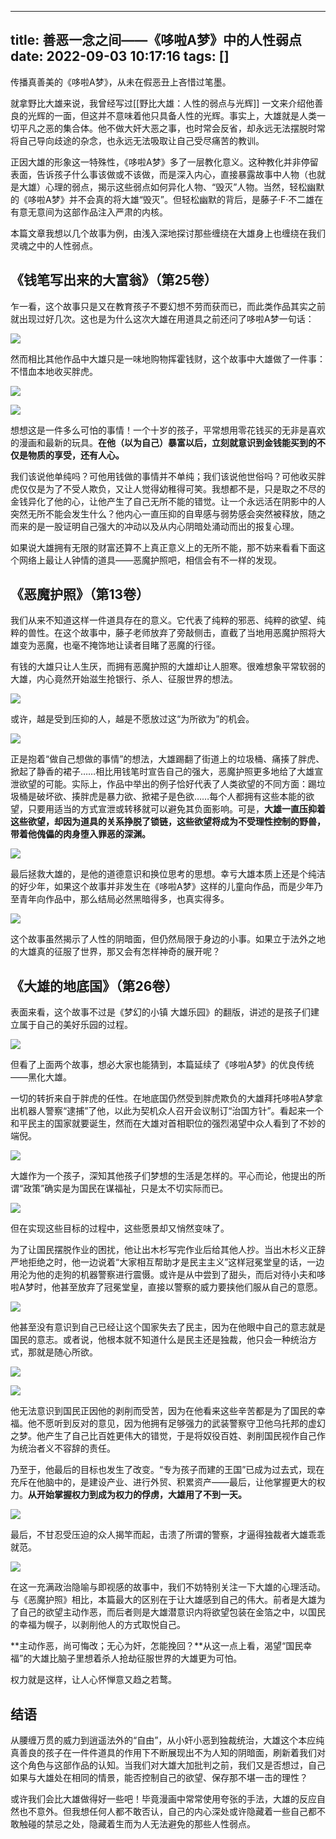 
---
title: 善恶一念之间——《哆啦A梦》中的人性弱点
date: 2022-09-03 10:17:16
tags: []
---


传播真善美的《哆啦A梦》，从未在假恶丑上吝惜过笔墨。

就拿野比大雄来说，我曾经写过[[野比大雄：人性的弱点与光辉]] 一文来介绍他善良的光辉的一面，但这并不意味着他只具备人性的光辉。事实上，大雄就是人类一切平凡之恶的集合体。他不做大奸大恶之事，也时常会反省，却永远无法摆脱时常将自己导向歧途的杂念，也永远无法吸取让自己受尽痛苦的教训。

正因大雄的形象这一特殊性，《哆啦A梦》多了一层教化意义。这种教化并非停留表面，告诉孩子什么事该做或不该做，而是深入内心，直接暴露故事中人物（也就是大雄）心理的弱点，揭示这些弱点如何异化人物、“毁灭”人物。当然，轻松幽默的《哆啦A梦》并不会真的将大雄“毁灭”。但轻松幽默的背后，是藤子·F·不二雄在有意无意间为这部作品注入严肃的内核。

本篇文章我想以几个故事为例，由浅入深地探讨那些缠绕在大雄身上也缠绕在我们灵魂之中的人性弱点。

## 《钱笔写出来的大富翁》（第25卷）

乍一看，这个故事只是又在教育孩子不要幻想不劳而获而已，而此类作品其实之前就出现过好几次。这也是为什么这次大雄在用道具之前还问了哆啦A梦一句话：

![](https://pica.zhimg.com/80/v2-92bc075a27e208e434b6ad4bdec4a2b5_1440w.jpg?source=d16d100b)

然而相比其他作品中大雄只是一味地购物挥霍钱财，这个故事中大雄做了一件事：不惜血本地收买胖虎。

![](https://picx.zhimg.com/80/v2-9ccf1ae4c4eaf991bbef301f8dd35796_1440w.jpg?source=d16d100b)

![](https://picx.zhimg.com/80/v2-1d000eb9ebca63f62ac300490a6747e1_1440w.jpg?source=d16d100b)

想想这是一件多么可怕的事情！一个十岁的孩子，平常想用零花钱买的无非是喜欢的漫画和最新的玩具。**在他（以为自己）暴富以后，立刻就意识到金钱能买到的不仅是物质的享受，还有人心。**

我们该说他单纯吗？可他用钱做的事情并不单纯；我们该说他世俗吗？可他收买胖虎仅仅是为了不受人欺负，又让人觉得幼稚得可笑。我想都不是，只是取之不尽的金钱异化了他的心，让他产生了自己无所不能的错觉。让一个永远活在阴影中的人突然无所不能会发生什么？他内心一直压抑的自卑感与弱势感会突然被释放，随之而来的是一股证明自己强大的冲动以及从内心阴暗处涌动而出的报复心理。

如果说大雄拥有无限的财富还算不上真正意义上的无所不能，那不妨来看看下面这个网络上最让人钟情的道具——恶魔护照吧，相信会有不一样的发现。

## 《恶魔护照》（第13卷）

我们从来不知道这样一件道具存在的意义。它代表了纯粹的邪恶、纯粹的欲望、纯粹的兽性。在这个故事中，藤子老师放弃了旁敲侧击，直截了当地用恶魔护照将大雄变为恶魔，也毫不掩饰地让读者目睹了恶魔的行径。

有钱的大雄只让人生厌，而拥有恶魔护照的大雄却让人胆寒。很难想象平常软弱的大雄，内心竟然开始滋生抢银行、杀人、征服世界的想法。

![](https://pic4.zhimg.com/80/v2-7f3ebfb39065ffce9da8ceb97b727a31_1440w.jpg?source=d16d100b)

或许，越是受到压抑的人，越是不愿放过这“为所欲为”的机会。

![](https://pic1.zhimg.com/80/v2-4cfd5c1ea6a5ade40760e940190afcc3_1440w.jpg?source=d16d100b)

正是抱着“做自己想做的事情”的想法，大雄踢翻了街道上的垃圾桶、痛揍了胖虎、掀起了静香的裙子……相比用钱笔时宣告自己的强大，恶魔护照更多地给了大雄宣泄欲望的可能。实际上，作品中举出的例子恰好代表了人类欲望的不同方面：踢垃圾桶是破坏欲、揍胖虎是暴力欲、掀裙子是色欲……每个人都拥有这些本能的欲望，只要用适当的方式宣泄或转移就可以避免其负面影响。可是，**大雄一直压抑着这些欲望，却因为道具的关系挣脱了锁链，这些欲望将成为不受理性控制的野兽，带着他傀儡的肉身堕入罪恶的深渊。**

![](https://pic2.zhimg.com/80/v2-b1caea90b7b895bcd2816c2de147e5fa_1440w.jpg?source=d16d100b)

最后拯救大雄的，是他的道德意识和换位思考的思想。幸亏大雄本质上还是个纯洁的好少年，如果这个故事并非发生在《哆啦A梦》这样的儿童向作品，而是少年乃至青年向作品中，那么结局必然黑暗得多，也真实得多。

![](https://pic1.zhimg.com/80/v2-356eaab8ca00e6154f4483c25f70765b_1440w.jpg?source=d16d100b)

这个故事虽然揭示了人性的阴暗面，但仍然局限于身边的小事。如果立于法外之地的大雄真的征服了世界，那又会有怎样神奇的展开呢？

## 《大雄的地底国》（第26卷）

表面来看，这个故事不过是《梦幻的小镇 大雄乐园》的翻版，讲述的是孩子们建立属于自己的美好乐园的过程。

![](https://pic3.zhimg.com/80/v2-73f2a4f521c7facd4db85921b7e0245f_1440w.jpg?source=d16d100b)

但看了上面两个故事，想必大家也能猜到，本篇延续了《哆啦A梦》的优良传统——黑化大雄。

一切的转折来自于胖虎的任性。在地底国仍然受到胖虎欺负的大雄拜托哆啦A梦拿出机器人警察“逮捕”了他，以此为契机众人召开会议制订“治国方针”。看起来一个和平民主的国家就要诞生，然而在大雄对首相职位的强烈渴望中众人看到了不妙的端倪。

![](https://pic2.zhimg.com/80/v2-5341fba603001c66dd64782f1d9733db_1440w.jpg?source=d16d100b)

大雄作为一个孩子，深知其他孩子们梦想的生活是怎样的。平心而论，他提出的所谓“政策”确实是为国民在谋福祉，只是太不切实际而已。

![](https://pica.zhimg.com/80/v2-d96430c109a197f923628add9f6703e8_1440w.jpg?source=d16d100b)

但在实现这些目标的过程中，这些愿景却又悄然变味了。

为了让国民摆脱作业的困扰，他让出木杉写完作业后给其他人抄。当出木杉义正辞严地拒绝之时，他一边说着“大家相互帮助才是民主主义”这样冠冕堂皇的话，一边用沦为他的走狗的机器警察进行震慑。或许是从中尝到了甜头，而后对待小夫和哆啦A梦时，他甚至放弃了冠冕堂皇，直接以警察的威力要挟他们服从自己的意愿。

![](https://pica.zhimg.com/80/v2-84d1395fc6f412fce17139d7b9604a74_1440w.jpg?source=d16d100b)

他甚至没有意识到自己已经让这个国家失去了民主，因为在他眼中自己的意志就是国民的意志。或者说，他根本就不知道什么是民主还是独裁，他只会一种统治方式，那就是随心所欲。

![](https://pic3.zhimg.com/80/v2-cd3b8277e15e74d7a0ebe7bf38828662_1440w.jpg?source=d16d100b)

![](https://pic1.zhimg.com/80/v2-eedc56cc77fca337974aa93a6e05a68e_1440w.jpg?source=d16d100b)

他无法意识到国民正因他的剥削而受苦，因为在他看来这些辛苦都是为了国民的幸福。他不愿听到反对的意见，因为他拥有足够强力的武装警察守卫他乌托邦的虚幻之梦。他产生了自己比百姓更伟大的错觉，于是将奴役百姓、剥削国民视作自己作为统治者义不容辞的责任。

乃至于，他最后的目标也发生了改变。“专为孩子而建的王国”已成为过去式，现在充斥在他脑中的，是建设产业、进行外贸、积累资产——最后，让他掌握更大的权力。**从开始掌握权力到成为权力的俘虏，大雄用了不到一天。**

![](https://pic1.zhimg.com/80/v2-9853bdae65c63a0e6eaa25a427709389_1440w.jpg?source=d16d100b)

最后，不甘忍受压迫的众人揭竿而起，击溃了所谓的警察，才逼得独裁者大雄乖乖就范。

![](https://picx.zhimg.com/80/v2-d9b280b03c720de94191718759a256be_1440w.jpg?source=d16d100b)

在这一充满政治隐喻与即视感的故事中，我们不妨特别关注一下大雄的心理活动。与《恶魔护照》相比，本篇最大的区别在于让大雄感到自己的伟大。前者是大雄为了自己的欲望主动作恶，而后者则是大雄潜意识内将欲望包装在金箔之中，以国民的幸福为幌子，以剥削他人的方式取悦自己。

**主动作恶，尚可悔改；无心为奸，怎能挽回？**从这一点上看，渴望“国民幸福”的大雄比脑子里想着杀人抢劫征服世界的大雄更为可怕。

权力就是这样，让人心怀惮意又趋之若鹜。

## 结语

从腰缠万贯的威力到逍遥法外的“自由”，从小奸小恶到独裁统治，大雄这个本应纯真善良的孩子在一件件道具的作用下不断展现出不为人知的阴暗面，刷新着我们对这个角色与这部作品的认知。当我们对大雄大加批判之前，我们又是否想过，自己如果与大雄处在相同的情景，能否控制自己的欲望、保存那不堪一击的理性？

或许我们会比大雄做得好一些吧！毕竟漫画中常常使用夸张的手法，大雄的反应自然也不意外。但我想任何人都不敢否认，自己的内心深处或许隐藏着一些自己都不敢触碰的禁忌之处，隐藏着生而为人无法避免的那些人性弱点。